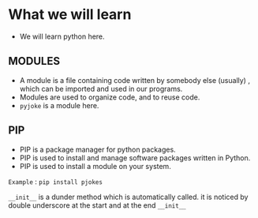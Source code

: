 # What we will learn
- We will learn python here.

## MODULES 

- A module is a file containing code written by somebody else (usually) , which can be imported and used in our programs.
- Modules are used to organize code, and to reuse code.
- `pyjoke` is a module here.

## PIP
- PIP is a package manager for python packages.
- PIP is used to install and manage software packages written in Python.
- PIP is used to install a module on your system.

`Example` : `pip install pjokes`

`__init__` is a dunder method which is automatically called.
it is noticed by double underscore at the start and at the end `__init__`

